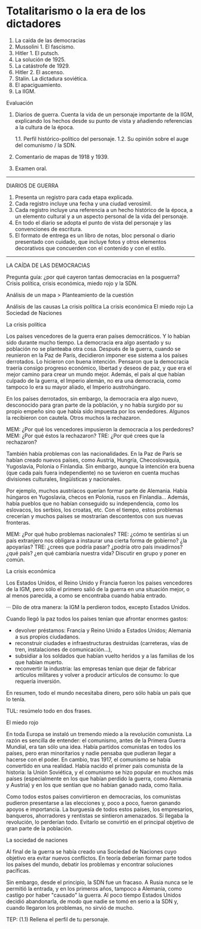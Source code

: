 # Totalitarismo o la era de los dictadores

1. La caída de las democracias
2. Mussolini 1. El fascismo.
3. Hitler 1. El putsch.
4. La solución de 1925.
5. La catástrofe de 1929.
6. Hitler 2. El ascenso.
7. Stalin. La dictadura soviética.
8. El apaciguamiento.
9. La IIGM.

Evaluación

1. Diarios de guerra. Cuenta la vida de un personaje importante de la IIGM, explicando los hechos desde su punto de vista y añadiendo referencias a la cultura de la época.
    
    1.1. Perfil histórico-político del personaje.
    1.2. Su opinión sobre el auge del comunismo / la SDN. 

2. Comentario de mapas de 1918 y 1939. 

2. Examen oral. 

---

DIARIOS DE GUERRA

1. Presenta un registro para cada etapa explicada. 
2. Cada registro incluye una fecha y una ciudad verosímil.
3. Cada registro incluye una referencia a un hecho histórico de la época, a un elemento cultural y a un aspecto personal de la vida del personaje.
4. En todo el diario se adopta el punto de vista del personaje y las convenciones de escritura.
5. El formato de entrega es un libro de notas, bloc personal o diario presentado con cuidado, que incluye fotos y otros elementos decorativos que concuerden con el contenido y con el estilo.

---

LA CAÍDA DE LAS DEMOCRACIAS

Pregunta guía: ¿por qué cayeron tantas democracias en la posguerra?
Crisis política, crisis económica, miedo rojo y la SDN.

Análisis de un mapa > Planteamiento de la cuestión

Análisis de las causas
La crisis política
La crisis económica
El miedo rojo
La Sociedad de Naciones

La crisis política

Los países vencedores de la guerra eran países democráticos. Y lo habían sido durante mucho tiempo. La democracia era algo asentado y su población no se planteaba otra cosa. Después de la guerra, cuando se reunieron en la Paz de París, decidieron imponer ese sistema a los países derrotados. Lo hicieron con buena intención. Pensaron que la democracia traería consigo progreso económico, libertad y deseos de paz, y que era el mejor camino para crear un mundo mejor. Además, el país al que habían culpado de la guerra, el Imperio alemán, no era una democracia, como tampoco lo era su mayor aliado, el Imperio austrohúngaro.

En los países derrotados, sin embargo, la democracia era algo nuevo, desconocido para gran parte de la población, y no había surgido por su propio empeño sino que había sido impuesta por los vendedores. Algunos la recibieron con cautela. Otros muchos la rechazaron.

MEM: ¿Por qué los vencedores impusieron la democracia a los perdedores?
MEM: ¿Por qué éstos la rechazaron?
TRE: ¿Por qué crees que la rechazaron?

También había problemas con las nacionalidades. En la Paz de París se habían creado nuevos países, como Austria, Hungría, Checoslovaquia, Yugoslavia, Polonia o Finlandia. Sin embargo, aunque la intención era buena (que cada país fuera independiente) no se tuvieron en cuenta muchas divisiones culturales, lingüísticas y nacionales. 

Por ejemplo, muchos austríacos querían formar parte de Alemania. Había húngaros en Yugoslavia, checos en Polonia, rusos en Finlandia… Además, había pueblos que no habían conseguido su independencia, como los eslovacos, los serbios, los croatas, etc. Con el tiempo, estos problemas crecerían y muchos países se mostrarían descontentos con sus nuevas fronteras.

MEM: ¿Por qué hubo problemas nacionales?
TRE: ¿cómo te sentirías si un país extranjero nos obligara a instaurar una cierta forma de gobierno? ¿la apoyarías?
TRE: ¿crees que podría pasar? ¿podría otro país invadirnos? ¿qué país? ¿en qué cambiaría nuestra vida? Discutir en grupo y poner en común.

La crisis económica

Los Estados Unidos, el Reino Unido y Francia fueron los países vencedores de la IGM, pero sólo el primero salió de la guerra en una situación mejor, o al menos parecida, a como se encontraba cuando había entrado.

··· Dilo de otra manera: la IGM la perdieron todos, excepto Estados Unidos.

Cuando llegó la paz todos los países tenían que afrontar enormes gastos:

+ devolver préstamos: Francia y Reino Unido a Estados Unidos; Alemania a sus propios ciudadanos. 
+ reconstruir ciudades e infraestructuras destruidas (carreteras, vías de tren, instalaciones de comunicación…), 
+ subsidiar a los soldados que habían vuelto heridos y a las familias de los que habían muerto. 
+ reconvertir la industria: las empresas tenían que dejar de fabricar artículos militares y volver a producir artículos de consumo: lo que requería inversión.

En resumen, todo el mundo necesitaba dinero, pero sólo había un país que lo tenía. 

TUL: resúmelo todo en dos frases.

El miedo rojo

En toda Europa se instaló un tremendo miedo a la revolución comunista. La razón es sencilla de entender: el comunismo, antes de la Primera Guerra Mundial, era tan sólo una idea. Había partidos comunistas en todos los países, pero eran minoritarios y nadie pensaba que pudieran llegar a hacerse con el poder. En cambio, tras 1917, el comunismo se había convertido en una realidad. Había nacido el primer país comunista de la historia: la Unión Soviética, y el comunismo se hizo popular en muchos más países (especialmente en los que habían perdido la guerra, como Alemania y Austria) y en los que sentían que no habían ganado nada, como Italia.

Como todos estos países convirtieron en democracias, los comunistas pudieron presentarse a las elecciones y, poco a poco, fueron ganando apoyos e importancia. La burguesía de todos estos países, los empresarios, banqueros, ahorradores y rentistas se sintieron amenazados. Si llegaba la revolución, lo perderían todo. Evitarlo se convirtió en el principal objetivo de gran parte de la población.

La sociedad de naciones

Al final de la guerra se había creado una Sociedad de Naciones cuyo objetivo era evitar nuevos conflictos. En teoría deberían formar parte todos los países del mundo, debatir los problemas y encontrar soluciones pacíficas.

Sin embargo, desde el principio, la SDN fue un fracaso. A Rusia nunca se le permitió la entrada, y en los primeros años, tampoco a Alemania, como castigo por haber "causado" la guerra. Al poco tiempo Estados Unidos decidió abandonarla, de modo que nadie se tomó en serio a la SDN y, cuando llegaron los problemas, no sirvió de mucho.


TEP: (1.1) Rellena el perfil de tu personaje.
